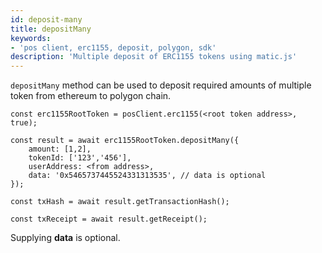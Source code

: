 ```yaml
---
id: deposit-many
title: depositMany
keywords: 
- 'pos client, erc1155, deposit, polygon, sdk'
description: 'Multiple deposit of ERC1155 tokens using matic.js'
---
```


`depositMany` method can be used to deposit required amounts of multiple token from ethereum to polygon chain. 

```
const erc1155RootToken = posClient.erc1155(<root token address>, true);
 
const result = await erc1155RootToken.depositMany({
    amount: [1,2],
    tokenId: ['123','456'],
    userAddress: <from address>,
    data: '0x5465737445524331313535', // data is optional
});

const txHash = await result.getTransactionHash();

const txReceipt = await result.getReceipt();

```

Supplying **data** is optional.